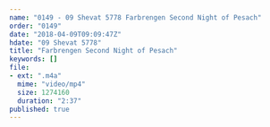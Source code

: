 ```yaml
---
name: "0149 - 09 Shevat 5778 Farbrengen Second Night of Pesach"
order: "0149"
date: "2018-04-09T09:09:47Z"
hdate: "09 Shevat 5778"
title: "Farbrengen Second Night of Pesach"
keywords: []
file:
- ext: ".m4a"
  mime: "video/mp4"
  size: 1274160
  duration: "2:37"
published: true
---
```


